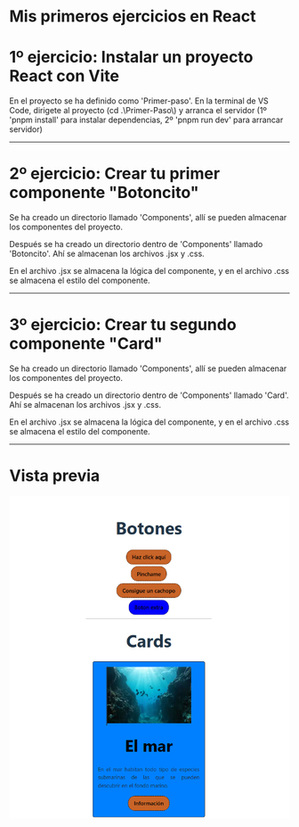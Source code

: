 # Mis primeros ejercicios en React

<h1>1º ejercicio: Instalar un proyecto React con Vite</h1> 

<p>En el proyecto se ha definido como 'Primer-paso'. En la terminal de VS Code, dirigete al proyecto (cd .\Primer-Paso\) y arranca el servidor (1º 'pnpm install' para instalar dependencias, 2º 'pnpm run dev' para arrancar servidor)</p>

<hr />

<h1>2º ejercicio: Crear tu primer componente "Botoncito"</h1>

<p>Se ha creado un directorio llamado 'Components', allí se pueden almacenar los componentes del proyecto.</p>

<p>Después se ha creado un directorio dentro de 'Components' llamado 'Botoncito'. Ahí se almacenan los archivos .jsx y .css.</p>

<p>En el archivo .jsx se almacena la lógica del componente, y en el archivo .css se almacena el estilo del componente.</p>

<hr />

<h1>3º ejercicio: Crear tu segundo componente "Card"</h1>

<p>Se ha creado un directorio llamado 'Components', allí se pueden almacenar los componentes del proyecto.</p>

<p>Después se ha creado un directorio dentro de 'Components' llamado 'Card'. Ahí se almacenan los archivos .jsx y .css.</p>

<p>En el archivo .jsx se almacena la lógica del componente, y en el archivo .css se almacena el estilo del componente.</p>

<hr />

<h1>Vista previa</h1>

![Vista_previa](img/vista-previa.png)
